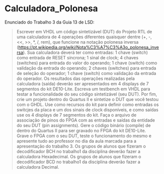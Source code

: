 # Calculadora_Polonesa
Enunciado do Trabalho 3 da Guia 13 de LSD:

>Escrever em VHDL um código sintetizável (DUT) do Projeto RTL de uma calculadora de 4 operações diferentes quaisquer dentre (+, -, <<, >>, *, /, rem), que funcione na notação polonesa inversa (https://pt.wikipedia.org/wiki/Nota%C3%A7%C3%A3o_polonesa_inversa). Sua calculadora deverá ter como entradas: 1 chave (switch) como entrada de RESET síncrona; 1 sinal de clock; 4 chaves (switches) para entrada do valor do operando; 1 chave (switch) como validação da entrada do operando; 2 chaves (switches) para entrada de seleção do operador; 1 chave (switch) como validação da entrada do operador. Os resultados das operações realizadas pela calculadora (saída) deverão ser apresentados em 4 displays de 7 segmentos do kit DE10-Lite. Escreva um testbench em VHDL para testar a funcionalidade do seu código sintetizável (seu DUT). Por fim, crie um projeto dentro do Quartus II e sintetize o DUT que você testou com o GHDL. Use como recursos do kit para definir como entradas os switcjes da placa e um dos sinais de clock disponíveis, e como saídas use os 4 displays de 7 segmentos do kit. Faça o arquivo de associação de pinos do FPGA com as entradas e saídas da entidade do seu DUT (pin assignments). Gere o código binário (compile) de dentro do Quartus II para ser gravado no FPGA do kit DE10-Lite. Grave o FPGA com o seu DUT, teste o funcionamento do mesmo e apresente tudo ao professor no dia da aula marcada para a apresentação do trabalho 3.
Os grupos de alunos que fizeram o decodificador BCH no trabalho1 da disciplina deverão fazer a calculadora Hexadecimal.
Os grupos de alunos que fizeram o decodificador BCD no trabalho1 da disciplina deverão fazer a calculadora Decimal.
